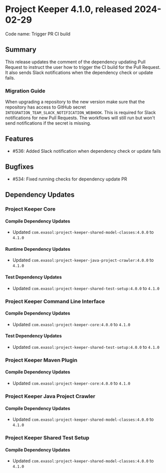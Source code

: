 # Project Keeper 4.1.0, released 2024-02-29

Code name: Trigger PR CI build

## Summary

This release updates the comment of the dependency updating Pull Request to instruct the user how to trigger the CI build for the Pull Request. It also sends Slack notifications when the dependency check or update fails.

### Migration Guide

When upgrading a repository to the new version make sure that the repository has access to GitHub secret `INTEGRATION_TEAM_SLACK_NOTIFICATION_WEBHOOK`. This is required for Slack notifications for new Pull Requests. The workflows will still run but won't send notifications if the secret is missing.

## Features

* #536: Added Slack notification when dependency check or update fails

## Bugfixes

* #534: Fixed running checks for dependency update PR

## Dependency Updates

### Project Keeper Core

#### Compile Dependency Updates

* Updated `com.exasol:project-keeper-shared-model-classes:4.0.0` to `4.1.0`

#### Runtime Dependency Updates

* Updated `com.exasol:project-keeper-java-project-crawler:4.0.0` to `4.1.0`

#### Test Dependency Updates

* Updated `com.exasol:project-keeper-shared-test-setup:4.0.0` to `4.1.0`

### Project Keeper Command Line Interface

#### Compile Dependency Updates

* Updated `com.exasol:project-keeper-core:4.0.0` to `4.1.0`

#### Test Dependency Updates

* Updated `com.exasol:project-keeper-shared-test-setup:4.0.0` to `4.1.0`

### Project Keeper Maven Plugin

#### Compile Dependency Updates

* Updated `com.exasol:project-keeper-core:4.0.0` to `4.1.0`

### Project Keeper Java Project Crawler

#### Compile Dependency Updates

* Updated `com.exasol:project-keeper-shared-model-classes:4.0.0` to `4.1.0`

### Project Keeper Shared Test Setup

#### Compile Dependency Updates

* Updated `com.exasol:project-keeper-shared-model-classes:4.0.0` to `4.1.0`
